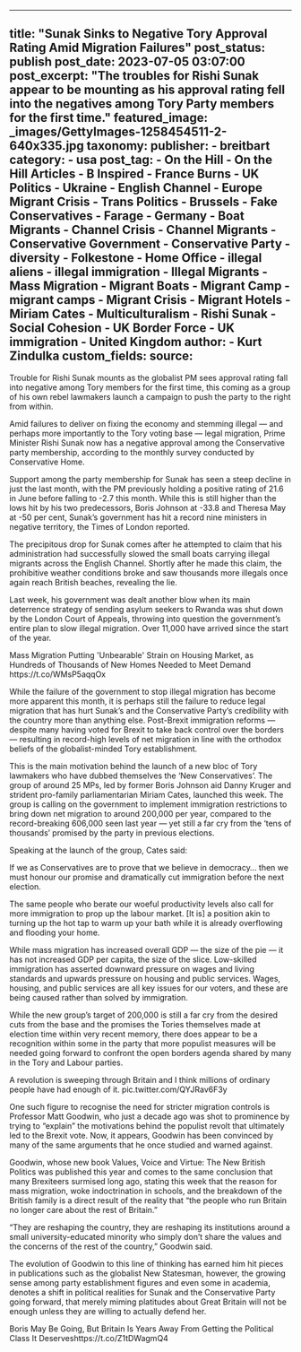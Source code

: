 
---
title: "Sunak Sinks to Negative Tory Approval Rating Amid Migration Failures" 
post_status: publish
post_date: 2023-07-05 03:07:00 
post_excerpt: "The troubles for Rishi Sunak appear to be mounting as his approval rating fell into the negatives among Tory Party members for the first time."
featured_image: _images/GettyImages-1258454511-2-640x335.jpg 
taxonomy:
    publisher:
        - breitbart
    category:
        - usa 
    post_tag:
        - On the Hill
        - On the Hill Articles
        - B Inspired
        - France Burns
        - UK Politics
        - Ukraine
        - English Channel
        - Europe Migrant Crisis
        - Trans Politics
        - Brussels
        - Fake Conservatives
        - Farage
        - Germany
        - Boat Migrants
        - Channel Crisis
        - Channel Migrants
        - Conservative Government
        - Conservative Party
        - diversity
        - Folkestone
        - Home Office
        - illegal aliens
        - illegal immigration
        - Illegal Migrants
        - Mass Migration
        - Migrant Boats
        - Migrant Camp
        - migrant camps
        - Migrant Crisis
        - Migrant Hotels
        - Miriam Cates
        - Multiculturalism
        - Rishi Sunak
        - Social Cohesion
        - UK Border Force
        - UK immigration
        - United Kingdom
    author:
        - Kurt Zindulka
custom_fields:
    source: 
---
Trouble for Rishi Sunak mounts as the globalist PM sees approval rating fall into negative among Tory members for the first time, this coming as a group of his own rebel lawmakers launch a campaign to push the party to the right from within.

Amid failures to deliver on fixing the economy and stemming illegal — and perhaps more importantly to the Tory voting base — legal migration, Prime Minister Rishi Sunak now has a negative approval among the Conservative party membership, according to the monthly survey conducted by Conservative Home.

Support among the party membership for Sunak has seen a steep decline in just the last month, with the PM previously holding a positive rating of 21.6 in June before falling to -2.7 this month. While this is still higher than the lows hit by his two predecessors, Boris Johnson at -33.8 and Theresa May at -50 per cent, Sunak’s government has hit a record nine ministers in negative territory, the Times of London reported.

The precipitous drop for Sunak comes after he attempted to claim that his administration had successfully slowed the small boats carrying illegal migrants across the English Channel. Shortly after he made this claim, the prohibitive weather conditions broke and saw thousands more illegals once again reach British beaches, revealing the lie.

Last week, his government was dealt another blow when its main deterrence strategy of sending asylum seekers to Rwanda was shut down by the London Court of Appeals, throwing into question the government’s entire plan to slow illegal migration. Over 11,000 have arrived since the start of the year.

Mass Migration Putting &#39;Unbearable&#39; Strain on Housing Market, as Hundreds of Thousands of New Homes Needed to Meet Demand https:&#x2F;&#x2F;t.co&#x2F;WMsP5aqqOx

While the failure of the government to stop illegal migration has become more apparent this month, it is perhaps still the failure to reduce legal migration that has hurt Sunak’s and the Conservative Party’s credibility with the country more than anything else. Post-Brexit immigration reforms — despite many having voted for Brexit to take back control over the borders — resulting in record-high levels of net migration in line with the orthodox beliefs of the globalist-minded Tory establishment.

This is the main motivation behind the launch of a new bloc of Tory lawmakers who have dubbed themselves the ‘New Conservatives’. The group of around 25 MPs, led by former Boris Johnson aid Danny Kruger and strident pro-family parliamentarian Miriam Cates, launched this week. The group is calling on the government to implement immigration restrictions to bring down net migration to around 200,000 per year, compared to the record-breaking 606,000 seen last year — yet still a far cry from the ‘tens of thousands’ promised by the party in previous elections.

Speaking at the launch of the group, Cates said:

If we as Conservatives are to prove that we believe in democracy… then we must honour our promise and dramatically cut immigration before the next election.

The same people who berate our woeful productivity levels also call for more immigration to prop up the labour market. [It is] a position akin to turning up the hot tap to warm up your bath while it is already overflowing and flooding your home.

While mass migration has increased overall GDP — the size of the pie — it has not increased GDP per capita, the size of the slice. Low-skilled immigration has asserted downward pressure on wages and living standards and upwards pressure on housing and public services. Wages, housing, and public services are all key issues for our voters, and these are being caused rather than solved by immigration.

While the new group’s target of 200,000 is still a far cry from the desired cuts from the base and the promises the Tories themselves made at election time within very recent memory, there does appear to be a recognition within some in the party that more populist measures will be needed going forward to confront the open borders agenda shared by many in the Tory and Labour parties.

A revolution is sweeping through Britain and I think millions of ordinary people have had enough of it. pic.twitter.com&#x2F;QYJRav6F3y

One such figure to recognise the need for stricter migration controls is Professor Matt Goodwin, who just a decade ago was shot to prominence by trying to “explain” the motivations behind the populist revolt that ultimately led to the Brexit vote. Now, it appears, Goodwin has been convinced by many of the same arguments that he once studied and warned against.

Goodwin, whose new book Values, Voice and Virtue: The New British Politics was published this year and comes to the same conclusion that many Brexiteers surmised long ago, stating this week that the reason for mass migration, woke indoctrination in schools, and the breakdown of the British family is a direct result of the reality that “the people who run Britain no longer care about the rest of Britain.”

“They are reshaping the country, they are reshaping its institutions around a small university-educated minority who simply don’t share the values and the concerns of the rest of the country,” Goodwin said.

The evolution of Goodwin to this line of thinking has earned him hit pieces in publications such as the globalist New Statesman, however, the growing sense among party establishment figures and even some in academia, denotes a shift in political realities for Sunak and the Conservative Party going forward, that merely miming platitudes about Great Britain will not be enough unless they are willing to actually defend her.

Boris May Be Going, But Britain Is Years Away From Getting the Political Class It Deserveshttps:&#x2F;&#x2F;t.co&#x2F;Z1tDWagmQ4 
